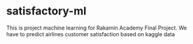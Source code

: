 # satisfactory-ml
This is project machine learning for Rakamin Academy Final Project. We have to predict airlines customer satisfaction based on kaggle data
